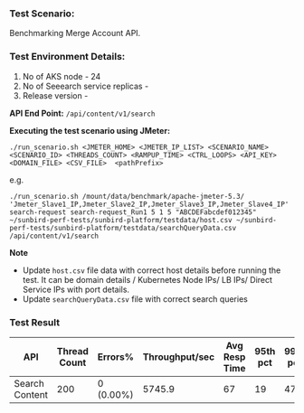 ### Test Scenario:

Benchmarking Merge Account API.


### Test Environment Details:
1. No of AKS node - 24
2. No of Seeearch service replicas - 
3. Release version -


**API End Point:** 
`/api/content/v1/search`


**Executing the test scenario using JMeter:**

```./run_scenario.sh <JMETER_HOME> <JMETER_IP_LIST> <SCENARIO_NAME> <SCENARIO_ID> <THREADS_COUNT> <RAMPUP_TIME> <CTRL_LOOPS> <API_KEY> <DOMAIN_FILE> <CSV_FILE>  <pathPrefix>```

e.g.

```./run_scenario.sh /mount/data/benchmark/apache-jmeter-5.3/ 'Jmeter_Slave1_IP,Jmeter_Slave2_IP,Jmeter_Slave3_IP,Jmeter_Slave4_IP' search-request search-request_Run1 5 1 5 "ABCDEFabcdef012345" ~/sunbird-perf-tests/sunbird-platform/testdata/host.csv ~/sunbird-perf-tests/sunbird-platform/testdata/searchQueryData.csv /api/content/v1/search```


**Note**
- Update `host.csv` file data with correct host details before running the test. It can be domain details / Kubernetes Node IPs/ LB IPs/ Direct Service IPs with port details.
- Update `searchQueryData.csv` file with correct search queries

### Test Result

| API             | Thread Count  | Errors%   | Throughput/sec  |Avg Resp Time |   95th pct  |  99th pct   |
| --------------- | ------------- | --------- | --------------- |--------------|-------------|-------------|
| Search Content  | 200           | 0 (0.00%) | 5745.9          |67            |19           | 47          |

